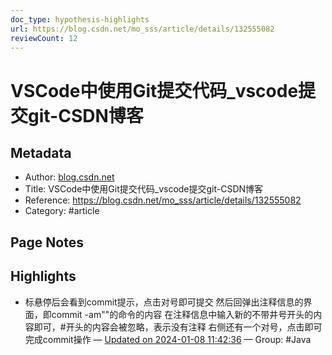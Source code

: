 ```yaml
---
doc_type: hypothesis-highlights
url: https://blog.csdn.net/mo_sss/article/details/132555082
reviewCount: 12
---
```


# VSCode中使用Git提交代码_vscode提交git-CSDN博客

## Metadata
- Author: [blog.csdn.net]()
- Title: VSCode中使用Git提交代码_vscode提交git-CSDN博客
- Reference: https://blog.csdn.net/mo_sss/article/details/132555082
- Category: #article

## Page Notes
## Highlights
- 标悬停后会看到commit提示，点击对号即可提交 然后回弹出注释信息的界面，即commit -am""的命令的内容 在注释信息中输入新的不带井号开头的内容即可，#开头的内容会被忽略，表示没有注释 右侧还有一个对号，点击即可完成commit操作 — [Updated on 2024-01-08 11:42:36](https://hyp.is/9scZnq3XEe6JUh-ghIuLPQ/blog.csdn.net/mo_sss/article/details/132555082) — Group: #Java



